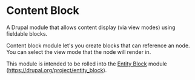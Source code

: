 # Content Block
A Drupal module that allows content display (via view modes) using fieldable blocks.

Content block module let's you create blocks that can reference an node. You can select the view mode that the node will render in.

This module is intended to be rolled into the [Entity Block]("https://drupal.org/project/entity_block") module (https://drupal.org/project/entity_block).
